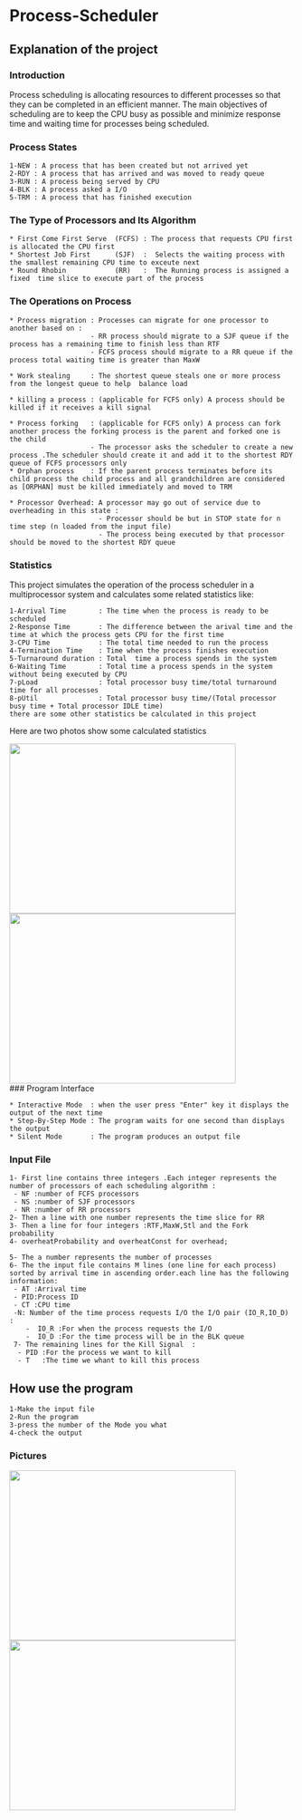 # Process-Scheduler
## Explanation of the project
### Introduction

Process scheduling is allocating resources to different processes so that they can be completed in an efficient manner. The main objectives of scheduling are to keep the CPU busy as possible and minimize response time and waiting time for processes being scheduled.

### Process States
```
1-NEW : A process that has been created but not arrived yet
2-RDY : A process that has arrived and was moved to ready queue
3-RUN : A process being served by CPU
4-BLK : A process asked a I/O    
5-TRM : A process that has finished execution   
```


### The Type of Processors and Its Algorithm

```
* First Come First Serve  (FCFS) : The process that requests CPU first is allocated the CPU first
* Shortest Job First      (SJF)  :  Selects the waiting process with the smallest remaining CPU time to exceute next
* Round Rhobin            (RR)   :  The Running process is assigned a fixed  time slice to execute part of the process

```
### The Operations on Process
```
* Process migration : Processes can migrate for one processor to another based on :
                    - RR process should migrate to a SJF queue if the process has a remaining time to finish less than RTF
                    - FCFS process should migrate to a RR queue if the process total waiting time is greater than MaxW

* Work stealing     : The shortest queue steals one or more process from the longest queue to help  balance load 
    
* killing a process : (applicable for FCFS only) A process should be killed if it receives a kill signal

* Process forking   : (applicable for FCFS only) A process can fork another process the forking process is the parent and forked one is the child
                    - The processor asks the scheduler to create a new process .The scheduler should create it and add it to the shortest RDY queue of FCFS processors only
* Orphan process    : If the parent process terminates before its child process the child process and all grandchildren are considered as [ORPHAN] must be killed immediately and moved to TRM 

* Processor Overhead: A processor may go out of service due to overheading in this state :
                      - Processor should be but in STOP state for n time step (n loaded from the input file)
                      - The process being executed by that processor should be moved to the shortest RDY queue
```

### Statistics
This project simulates the operation of the process scheduler in a multiprocessor system and calculates  some related statistics like:
```
1-Arrival Time        : The time when the process is ready to be scheduled
2-Response Time       : The difference between the arival time and the time at which the process gets CPU for the first time  
3-CPU Time            : The total time needed to run the process
4-Termination Time    : Time when the process finishes execution
5-Turnaround duration : Total  time a process spends in the system
6-Waiting Time        : Total time a process spends in the system without being executed by CPU
7-pLoad               : Total processor busy time/total turnaround time for all processes
8-pUtil               : Total processor busy time/(Total processor busy time + Total processor IDLE time)
there are some other statistics be calculated in this project
```
Here are two photos show some calculated statistics
<div>
  <img src="https://github.com/Nesma-Osama/Process-Scheduler-/assets/128908402/5e2ddd85-7e91-4240-a5bb-2dcde876296f" width=400/ height="300">
  <img src="https://github.com/Nesma-Osama/Process-Scheduler-/assets/128908402/1330bae1-bdd5-4562-89f0-5cdaf8c8509d"width="400" height="300"/>
</div>
### Program Interface

```
* Interactive Mode  : when the user press "Enter" key it displays the output of the next time
* Step-By-Step Mode : The program waits for one second than displays the output
* Silent Mode       : The program produces an output file
```
### Input File
```
1- First line contains three integers .Each integer represents the number of processors of each scheduling algorithm :
 - NF :number of FCFS processors
 - NS :number of SJF processors
 - NR :number of RR processors
2- Then a line with one number represents the time slice for RR
3- Then a line for four integers :RTF,MaxW,Stl and the Fork probability
4- overheatProbability and overheatConst for overhead;

5- The a number represents the number of processes
6- The the input file contains M lines (one line for each process) sorted by arrival time in ascending order.each line has the following information:
 - AT :Arrival time
 - PID:Process ID
 - CT :CPU time
 -N: Number of the time process requests I/O the I/O pair (IO_R,IO_D) :
    -  IO_R :For when the process requests the I/O
    -  IO_D :For the time process will be in the BLK queue
 7- The remaining lines for the Kill Signal  :
  - PID :For the process we want to kill
  - T   :The time we whant to kill this process  

```
## How use the program
```
1-Make the input file  
2-Run the program
3-press the number of the Mode you what
4-check the output 
```
### Pictures 
<div>
  <img src="https://github.com/Nesma-Osama/Process-Scheduler-/assets/128908402/e3ff9189-84f3-4cd1-bea0-d3bde49ce436" width="400" height="300"/>
  <img src="https://github.com/Nesma-Osama/Process-Scheduler-/assets/128908402/2b6f3782-fa9a-4667-8171-4099e241df0c)" width="400" height="300"/>

</div>
